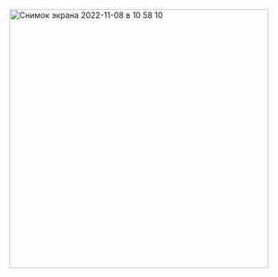 <img width="462" alt="Снимок экрана 2022-11-08 в 10 58 10" src="https://user-images.githubusercontent.com/79566334/200520560-077e83db-12ac-4118-8ea0-0684876f3778.png">
